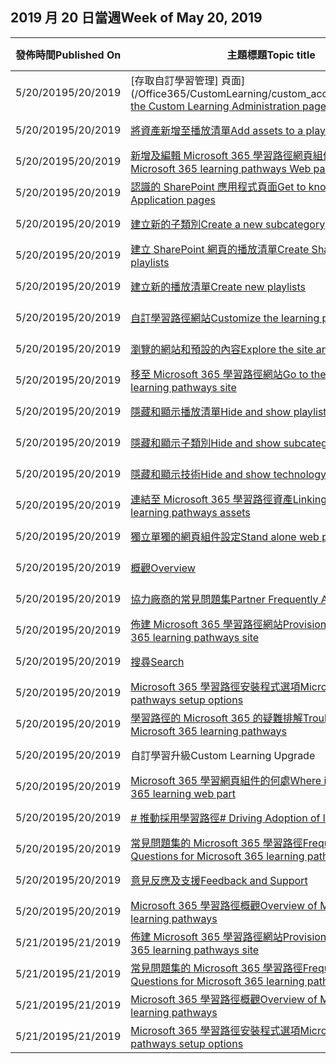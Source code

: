 <!-- This file is generated automatically each week. Changes made to this file will be overwritten.-->




## <a name="week-of-may-20-2019"></a><span data-ttu-id="d305c-101">2019 月 20 日當週</span><span class="sxs-lookup"><span data-stu-id="d305c-101">Week of May 20, 2019</span></span>


| <span data-ttu-id="d305c-102">發佈時間</span><span class="sxs-lookup"><span data-stu-id="d305c-102">Published On</span></span> |<span data-ttu-id="d305c-103">主題標題</span><span class="sxs-lookup"><span data-stu-id="d305c-103">Topic title</span></span> | <span data-ttu-id="d305c-104">變更</span><span class="sxs-lookup"><span data-stu-id="d305c-104">Change</span></span> |
|------|------------|--------|
| <span data-ttu-id="d305c-105">5/20/2019</span><span class="sxs-lookup"><span data-stu-id="d305c-105">5/20/2019</span></span> | <span data-ttu-id="d305c-106">[存取自訂學習管理] 頁面](/Office365/CustomLearning/custom_accessadmin)</span><span class="sxs-lookup"><span data-stu-id="d305c-106">[Access the Custom Learning Administration page](/Office365/CustomLearning/custom_accessadmin)</span></span> | <span data-ttu-id="d305c-107">修改時間</span><span class="sxs-lookup"><span data-stu-id="d305c-107">modified</span></span> |
| <span data-ttu-id="d305c-108">5/20/2019</span><span class="sxs-lookup"><span data-stu-id="d305c-108">5/20/2019</span></span> | [<span data-ttu-id="d305c-109">將資產新增至播放清單</span><span class="sxs-lookup"><span data-stu-id="d305c-109">Add assets to a playlist</span></span>](/Office365/CustomLearning/custom_addassets) | <span data-ttu-id="d305c-110">修改時間</span><span class="sxs-lookup"><span data-stu-id="d305c-110">modified</span></span> |
| <span data-ttu-id="d305c-111">5/20/2019</span><span class="sxs-lookup"><span data-stu-id="d305c-111">5/20/2019</span></span> | [<span data-ttu-id="d305c-112">新增及編輯 Microsoft 365 學習路徑網頁組件</span><span class="sxs-lookup"><span data-stu-id="d305c-112">Add and edit the Microsoft 365 learning pathways Web part</span></span>](/Office365/CustomLearning/custom_addwebpart) | <span data-ttu-id="d305c-113">修改時間</span><span class="sxs-lookup"><span data-stu-id="d305c-113">modified</span></span> |
| <span data-ttu-id="d305c-114">5/20/2019</span><span class="sxs-lookup"><span data-stu-id="d305c-114">5/20/2019</span></span> | [<span data-ttu-id="d305c-115">認識的 SharePoint 應用程式頁面</span><span class="sxs-lookup"><span data-stu-id="d305c-115">Get to know the SharePoint Application pages</span></span>](/Office365/CustomLearning/custom_apppages) | <span data-ttu-id="d305c-116">修改時間</span><span class="sxs-lookup"><span data-stu-id="d305c-116">modified</span></span> |
| <span data-ttu-id="d305c-117">5/20/2019</span><span class="sxs-lookup"><span data-stu-id="d305c-117">5/20/2019</span></span> | [<span data-ttu-id="d305c-118">建立新的子類別</span><span class="sxs-lookup"><span data-stu-id="d305c-118">Create a new subcategory</span></span>](/Office365/CustomLearning/custom_createnewcat) | <span data-ttu-id="d305c-119">修改時間</span><span class="sxs-lookup"><span data-stu-id="d305c-119">modified</span></span> |
| <span data-ttu-id="d305c-120">5/20/2019</span><span class="sxs-lookup"><span data-stu-id="d305c-120">5/20/2019</span></span> | [<span data-ttu-id="d305c-121">建立 SharePoint 網頁的播放清單</span><span class="sxs-lookup"><span data-stu-id="d305c-121">Create SharePoint pages for playlists</span></span>](/Office365/CustomLearning/custom_createnewpage) | <span data-ttu-id="d305c-122">修改時間</span><span class="sxs-lookup"><span data-stu-id="d305c-122">modified</span></span> |
| <span data-ttu-id="d305c-123">5/20/2019</span><span class="sxs-lookup"><span data-stu-id="d305c-123">5/20/2019</span></span> | [<span data-ttu-id="d305c-124">建立新的播放清單</span><span class="sxs-lookup"><span data-stu-id="d305c-124">Create new playlists</span></span>](/Office365/CustomLearning/custom_createnewplaylist) | <span data-ttu-id="d305c-125">修改時間</span><span class="sxs-lookup"><span data-stu-id="d305c-125">modified</span></span> |
| <span data-ttu-id="d305c-126">5/20/2019</span><span class="sxs-lookup"><span data-stu-id="d305c-126">5/20/2019</span></span> | [<span data-ttu-id="d305c-127">自訂學習路徑網站</span><span class="sxs-lookup"><span data-stu-id="d305c-127">Customize the learning pathways site</span></span>](/Office365/CustomLearning/custom_edithelp) | <span data-ttu-id="d305c-128">修改時間</span><span class="sxs-lookup"><span data-stu-id="d305c-128">modified</span></span> |
| <span data-ttu-id="d305c-129">5/20/2019</span><span class="sxs-lookup"><span data-stu-id="d305c-129">5/20/2019</span></span> | [<span data-ttu-id="d305c-130">瀏覽的網站和預設的內容</span><span class="sxs-lookup"><span data-stu-id="d305c-130">Explore the site and default content</span></span>](/Office365/CustomLearning/custom_exploresite) | <span data-ttu-id="d305c-131">修改時間</span><span class="sxs-lookup"><span data-stu-id="d305c-131">modified</span></span> |
| <span data-ttu-id="d305c-132">5/20/2019</span><span class="sxs-lookup"><span data-stu-id="d305c-132">5/20/2019</span></span> | [<span data-ttu-id="d305c-133">移至 Microsoft 365 學習路徑網站</span><span class="sxs-lookup"><span data-stu-id="d305c-133">Go to the Microsoft 365 learning pathways site</span></span>](/Office365/CustomLearning/custom_goto) | <span data-ttu-id="d305c-134">修改時間</span><span class="sxs-lookup"><span data-stu-id="d305c-134">modified</span></span> |
| <span data-ttu-id="d305c-135">5/20/2019</span><span class="sxs-lookup"><span data-stu-id="d305c-135">5/20/2019</span></span> | [<span data-ttu-id="d305c-136">隱藏和顯示播放清單</span><span class="sxs-lookup"><span data-stu-id="d305c-136">Hide and show playlists</span></span>](/Office365/CustomLearning/custom_hideshowplaylists) | <span data-ttu-id="d305c-137">修改時間</span><span class="sxs-lookup"><span data-stu-id="d305c-137">modified</span></span> |
| <span data-ttu-id="d305c-138">5/20/2019</span><span class="sxs-lookup"><span data-stu-id="d305c-138">5/20/2019</span></span> | [<span data-ttu-id="d305c-139">隱藏和顯示子類別</span><span class="sxs-lookup"><span data-stu-id="d305c-139">Hide and show subcategories</span></span>](/Office365/CustomLearning/custom_hideshowsub) | <span data-ttu-id="d305c-140">修改時間</span><span class="sxs-lookup"><span data-stu-id="d305c-140">modified</span></span> |
| <span data-ttu-id="d305c-141">5/20/2019</span><span class="sxs-lookup"><span data-stu-id="d305c-141">5/20/2019</span></span> | [<span data-ttu-id="d305c-142">隱藏和顯示技術</span><span class="sxs-lookup"><span data-stu-id="d305c-142">Hide and show technology</span></span>](/Office365/CustomLearning/custom_hideshowtech) | <span data-ttu-id="d305c-143">修改時間</span><span class="sxs-lookup"><span data-stu-id="d305c-143">modified</span></span> |
| <span data-ttu-id="d305c-144">5/20/2019</span><span class="sxs-lookup"><span data-stu-id="d305c-144">5/20/2019</span></span> | [<span data-ttu-id="d305c-145">連結至 Microsoft 365 學習路徑資產</span><span class="sxs-lookup"><span data-stu-id="d305c-145">Linking to Microsoft 365 learning pathways assets</span></span>](/Office365/CustomLearning/custom_linking) | <span data-ttu-id="d305c-146">修改時間</span><span class="sxs-lookup"><span data-stu-id="d305c-146">modified</span></span> |
| <span data-ttu-id="d305c-147">5/20/2019</span><span class="sxs-lookup"><span data-stu-id="d305c-147">5/20/2019</span></span> | [<span data-ttu-id="d305c-148">獨立單獨的網頁組件設定</span><span class="sxs-lookup"><span data-stu-id="d305c-148">Stand alone web part setup</span></span>](/Office365/CustomLearning/custom_manualsetup) | <span data-ttu-id="d305c-149">修改時間</span><span class="sxs-lookup"><span data-stu-id="d305c-149">modified</span></span> |
| <span data-ttu-id="d305c-150">5/20/2019</span><span class="sxs-lookup"><span data-stu-id="d305c-150">5/20/2019</span></span> | [<span data-ttu-id="d305c-151">概觀</span><span class="sxs-lookup"><span data-stu-id="d305c-151">Overview</span></span>](/Office365/CustomLearning/custom_overview) | <span data-ttu-id="d305c-152">修改時間</span><span class="sxs-lookup"><span data-stu-id="d305c-152">modified</span></span> |
| <span data-ttu-id="d305c-153">5/20/2019</span><span class="sxs-lookup"><span data-stu-id="d305c-153">5/20/2019</span></span> | [<span data-ttu-id="d305c-154">協力廠商的常見問題集</span><span class="sxs-lookup"><span data-stu-id="d305c-154">Partner Frequently Asked Questions</span></span>](/Office365/CustomLearning/custom_partner) | <span data-ttu-id="d305c-155">修改時間</span><span class="sxs-lookup"><span data-stu-id="d305c-155">modified</span></span> |
| <span data-ttu-id="d305c-156">5/20/2019</span><span class="sxs-lookup"><span data-stu-id="d305c-156">5/20/2019</span></span> | [<span data-ttu-id="d305c-157">佈建 Microsoft 365 學習路徑網站</span><span class="sxs-lookup"><span data-stu-id="d305c-157">Provision the Microsoft 365 learning pathways site</span></span>](/Office365/CustomLearning/custom_provision) | <span data-ttu-id="d305c-158">修改時間</span><span class="sxs-lookup"><span data-stu-id="d305c-158">modified</span></span> |
| <span data-ttu-id="d305c-159">5/20/2019</span><span class="sxs-lookup"><span data-stu-id="d305c-159">5/20/2019</span></span> | [<span data-ttu-id="d305c-160">搜尋</span><span class="sxs-lookup"><span data-stu-id="d305c-160">Search</span></span>](/Office365/CustomLearning/custom_search) | <span data-ttu-id="d305c-161">修改時間</span><span class="sxs-lookup"><span data-stu-id="d305c-161">modified</span></span> |
| <span data-ttu-id="d305c-162">5/20/2019</span><span class="sxs-lookup"><span data-stu-id="d305c-162">5/20/2019</span></span> | [<span data-ttu-id="d305c-163">Microsoft 365 學習路徑安裝程式選項</span><span class="sxs-lookup"><span data-stu-id="d305c-163">Microsoft 365 learning pathways setup options</span></span>](/Office365/CustomLearning/custom_setupoptions) | <span data-ttu-id="d305c-164">修改時間</span><span class="sxs-lookup"><span data-stu-id="d305c-164">modified</span></span> |
| <span data-ttu-id="d305c-165">5/20/2019</span><span class="sxs-lookup"><span data-stu-id="d305c-165">5/20/2019</span></span> | [<span data-ttu-id="d305c-166">學習路徑的 Microsoft 365 的疑難排解</span><span class="sxs-lookup"><span data-stu-id="d305c-166">Troubleshooting Microsoft 365 learning pathways</span></span>](/Office365/CustomLearning/custom_troubleshooting) | <span data-ttu-id="d305c-167">修改時間</span><span class="sxs-lookup"><span data-stu-id="d305c-167">modified</span></span> |
| <span data-ttu-id="d305c-168">5/20/2019</span><span class="sxs-lookup"><span data-stu-id="d305c-168">5/20/2019</span></span> | <span data-ttu-id="d305c-169">自訂學習升級</span><span class="sxs-lookup"><span data-stu-id="d305c-169">Custom Learning Upgrade</span></span> | <span data-ttu-id="d305c-170">移除</span><span class="sxs-lookup"><span data-stu-id="d305c-170">removed</span></span> |
| <span data-ttu-id="d305c-171">5/20/2019</span><span class="sxs-lookup"><span data-stu-id="d305c-171">5/20/2019</span></span> | [<span data-ttu-id="d305c-172">Microsoft 365 學習網頁組件的何處</span><span class="sxs-lookup"><span data-stu-id="d305c-172">Where is the Microsoft 365 learning web part</span></span>](/Office365/CustomLearning/custom_whereiswebpart) | <span data-ttu-id="d305c-173">修改時間</span><span class="sxs-lookup"><span data-stu-id="d305c-173">modified</span></span> |
| <span data-ttu-id="d305c-174">5/20/2019</span><span class="sxs-lookup"><span data-stu-id="d305c-174">5/20/2019</span></span> | [<span data-ttu-id="d305c-175"># 推動採用學習路徑</span><span class="sxs-lookup"><span data-stu-id="d305c-175"># Driving Adoption of learning pathways</span></span>](/Office365/CustomLearning/driveadoption) | <span data-ttu-id="d305c-176">修改時間</span><span class="sxs-lookup"><span data-stu-id="d305c-176">modified</span></span> |
| <span data-ttu-id="d305c-177">5/20/2019</span><span class="sxs-lookup"><span data-stu-id="d305c-177">5/20/2019</span></span> | [<span data-ttu-id="d305c-178">常見問題集的 Microsoft 365 學習路徑</span><span class="sxs-lookup"><span data-stu-id="d305c-178">Frequently Asked Questions for Microsoft 365 learning pathways</span></span>](/Office365/CustomLearning/faq) | <span data-ttu-id="d305c-179">修改時間</span><span class="sxs-lookup"><span data-stu-id="d305c-179">modified</span></span> |
| <span data-ttu-id="d305c-180">5/20/2019</span><span class="sxs-lookup"><span data-stu-id="d305c-180">5/20/2019</span></span> | [<span data-ttu-id="d305c-181">意見反應及支援</span><span class="sxs-lookup"><span data-stu-id="d305c-181">Feedback and Support</span></span>](/Office365/CustomLearning/feedback) | <span data-ttu-id="d305c-182">修改時間</span><span class="sxs-lookup"><span data-stu-id="d305c-182">modified</span></span> |
| <span data-ttu-id="d305c-183">5/20/2019</span><span class="sxs-lookup"><span data-stu-id="d305c-183">5/20/2019</span></span> | [<span data-ttu-id="d305c-184">Microsoft 365 學習路徑概觀</span><span class="sxs-lookup"><span data-stu-id="d305c-184">Overview of Microsoft 365 learning pathways</span></span>](/Office365/CustomLearning/index) | <span data-ttu-id="d305c-185">修改時間</span><span class="sxs-lookup"><span data-stu-id="d305c-185">modified</span></span> |
| <span data-ttu-id="d305c-186">5/21/2019</span><span class="sxs-lookup"><span data-stu-id="d305c-186">5/21/2019</span></span> | [<span data-ttu-id="d305c-187">佈建 Microsoft 365 學習路徑網站</span><span class="sxs-lookup"><span data-stu-id="d305c-187">Provision the Microsoft 365 learning pathways site</span></span>](/Office365/CustomLearning/custom_provision) | <span data-ttu-id="d305c-188">修改時間</span><span class="sxs-lookup"><span data-stu-id="d305c-188">modified</span></span> |
| <span data-ttu-id="d305c-189">5/21/2019</span><span class="sxs-lookup"><span data-stu-id="d305c-189">5/21/2019</span></span> | [<span data-ttu-id="d305c-190">常見問題集的 Microsoft 365 學習路徑</span><span class="sxs-lookup"><span data-stu-id="d305c-190">Frequently Asked Questions for Microsoft 365 learning pathways</span></span>](/Office365/CustomLearning/faq) | <span data-ttu-id="d305c-191">修改時間</span><span class="sxs-lookup"><span data-stu-id="d305c-191">modified</span></span> |
| <span data-ttu-id="d305c-192">5/21/2019</span><span class="sxs-lookup"><span data-stu-id="d305c-192">5/21/2019</span></span> | [<span data-ttu-id="d305c-193">Microsoft 365 學習路徑概觀</span><span class="sxs-lookup"><span data-stu-id="d305c-193">Overview of Microsoft 365 learning pathways</span></span>](/Office365/CustomLearning/index) | <span data-ttu-id="d305c-194">修改時間</span><span class="sxs-lookup"><span data-stu-id="d305c-194">modified</span></span> |
| <span data-ttu-id="d305c-195">5/21/2019</span><span class="sxs-lookup"><span data-stu-id="d305c-195">5/21/2019</span></span> | [<span data-ttu-id="d305c-196">Microsoft 365 學習路徑安裝程式選項</span><span class="sxs-lookup"><span data-stu-id="d305c-196">Microsoft 365 learning pathways setup options</span></span>](/Office365/CustomLearning/custom_setupoptions) | <span data-ttu-id="d305c-197">修改時間</span><span class="sxs-lookup"><span data-stu-id="d305c-197">modified</span></span> |
